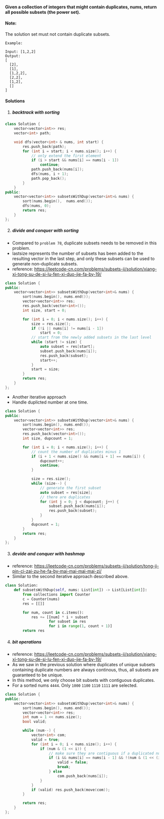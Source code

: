 #### Given a collection of integers that might contain duplicates, nums, return all possible subsets (the power set).

#### Note: 
The solution set must not contain duplicate subsets.

```
Example:

Input: [1,2,2]
Output:
[
  [2],
  [1],
  [1,2,2],
  [2,2],
  [1,2],
  []
]
```

#### Solutions


1. ##### backtrack with sorting

```c++
class Solution {
    vector<vector<int>> res;
    vector<int> path;

    void dfs(vector<int> & nums, int start) {
        res.push_back(path);
        for (int i = start; i < nums.size(); i++) {
            // only extend the first element
            if (i > start && nums[i] == nums[i - 1])
                continue;
            path.push_back(nums[i]);
            dfs(nums, i + 1);
            path.pop_back();
        }
    }
public:
    vector<vector<int>> subsetsWithDup(vector<int>& nums) {
        sort(nums.begin(),  nums.end());
        dfs(nums, 0);
        return res;
    }
};
```

2. ##### divide and conquer with sorting

- Compared to `problem 78`, duplicate subsets needs to be removed in this problem.
- lastsize represents the number of subsets has been added to the resulting vector in the last step, and only these subsets can be used to generate non-duplicate subsets.
- reference: https://leetcode-cn.com/problems/subsets-ii/solution/xiang-xi-tong-su-de-si-lu-fen-xi-duo-jie-fa-by-19/

```c++
class Solution {
public:
    vector<vector<int>> subsetsWithDup(vector<int>& nums) {
        sort(nums.begin(), nums.end());
        vector<vector<int>> res;
        res.push_back(vector<int>());
        int size, start = 0;

        for (int i = 0; i < nums.size(); i++) {
            size = res.size();
            if (!i || nums[i] != nums[i - 1])
                start = 0;
            // start from the newly added subsets in the last level
            while (start != size) {
                auto subset = res[start];
                subset.push_back(nums[i]);
                res.push_back(subset);
                start++;
            }
            start = size;
        }
        return res;
    }
};
```

- Another iterative approach
- Handle duplicted number at one time.

```c++
class Solution {
public:
    vector<vector<int>> subsetsWithDup(vector<int>& nums) {
        sort(nums.begin(), nums.end());
        vector<vector<int>> res;
        res.push_back(vector<int>());
        int size, dupcount = 1;

        for (int i = 0; i < nums.size(); i++) {
            // count the number of duplicates minus 1
            if (i + 1 < nums.size() && nums[i + 1] == nums[i]) {
                dupcount++;
                continue;
            }

            size = res.size();
            while (size--) {
                // generate the first subset
                auto subset = res[size];
                // there are duplicates
                for (int j = 0; j < dupcount; j++) {
                    subset.push_back(nums[i]);
                    res.push_back(subset);
                }
            }
            dupcount = 1;
        }
        return res;
    }
};
```


3. ##### devide and conquer with hashmap

- reference: https://leetcode-cn.com/problems/subsets-ii/solution/tong-ji-pin-ci-zai-zu-he-fa-by-mai-mai-mai-mai-zi/
- Similar to the second iterative approach described above.

```python
class Solution:
    def subsetsWithDup(self, nums: List[int]) -> List[List[int]]:
        from collections import Counter
        c = Counter(nums)
        res = [[]]

        for num, count in c.items():
            res += [[num] * i + subset
                    for subset in res
                    for i in range(1, count + 1)]
        return res
```

4. ##### bit operations

- reference: https://leetcode-cn.com/problems/subsets-ii/solution/xiang-xi-tong-su-de-si-lu-fen-xi-duo-jie-fa-by-19/
- As we saw in the previous solution where duplicates of unique subsets containing duplicate numbers are always continous, thus, all subsets are guaranteed to be unique.
- In this method, we only choose bit subsets with contiguous duplicates.
- For a sorted nums `4444`. Only `1000` `1100` `1110` `1111` are selected.


```c++
class Solution {
public:
    vector<vector<int>> subsetsWithDup(vector<int>& nums) {
        sort(nums.begin(), nums.end());
        vector<vector<int>> res;
        int num = 1 << nums.size();
        bool valid;

        while (num--) {
            vector<int> com;
            valid = true;
            for (int i = 0; i < nums.size(); i++) {
                if (num & (1 << i)) {
                    // make sure they are contiguous if a duplicated number is set to 1.
                    if (i && nums[i] == nums[i - 1] && !(num & (1 << (i - 1)))) {
                        valid = false;
                        break;
                    } else
                        com.push_back(nums[i]);
                }
            }
            if (valid) res.push_back(move(com));
        }

        return res;
    }
};
```